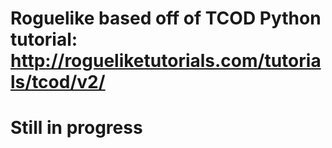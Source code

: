 # Roguelike based off of TCOD Python tutorial: http://rogueliketutorials.com/tutorials/tcod/v2/
# Still in progress
